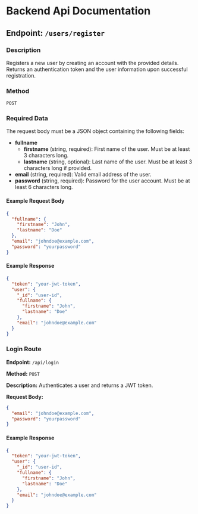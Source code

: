 # Backend Api Documentation

## Endpoint: `/users/register`

### Description
Registers a new user by creating an account with the provided details. Returns an authentication token and the user information upon successful registration.

### Method
`POST`

### Required Data
The request body must be a JSON object containing the following fields:

- **fullname**
  - **firstname** (string, required): First name of the user. Must be at least 3 characters long.
  - **lastname** (string, optional): Last name of the user. Must be at least 3 characters long if provided.
- **email** (string, required): Valid email address of the user.
- **password** (string, required): Password for the user account. Must be at least 6 characters long.

#### Example Request Body
```json
{
  "fullname": {
    "firstname": "John",
    "lastname": "Doe"
  },
  "email": "johndoe@example.com",
  "password": "yourpassword"
}
```

#### Example Response
```json
{
  "token": "your-jwt-token",
  "user": {
    "_id": "user-id",
    "fullname": {
      "firstname": "John",
      "lastname": "Doe"
    },
    "email": "johndoe@example.com"
  }
}
```

### Login Route

**Endpoint:** `/api/login`

**Method:** `POST`

**Description:** Authenticates a user and returns a JWT token.

**Request Body:**
```json
{
  "email": "johndoe@example.com",
  "password": "yourpassword"
}
```
#### Example Response
```json
{
  "token": "your-jwt-token",
  "user": {
    "_id": "user-id",
    "fullname": {
      "firstname": "John",
      "lastname": "Doe"
    },
    "email": "johndoe@example.com"
  }
}
```